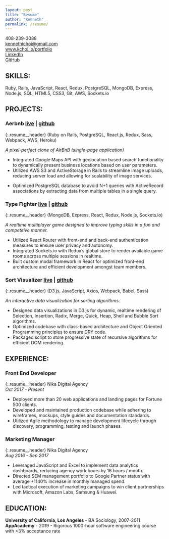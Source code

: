 ```yaml
---
layout: post
title: "Resume"
author: "Kenneth"
permalink: /resume/
---
```

408-239-3088  
kennethichoi@gmail.com  
www.kchoi.io/portfolio  
<a href="https://www.linkedin.com/in/kenneth-choi-42502a35/" target="_blank">LinkedIn</a>  
<a href="https://github.com/mrkchoi" target="_blank">GitHub</a>  

## **SKILLS:**    
Ruby, Rails, JavaScript, React, Redux, PostgreSQL, MongoDB, Express, Node.js, SQL, HTML5, CSS3, Git, AWS, Sockets.io

## **PROJECTS:**
### **Aerbnb**  <a href="https://aerbnb.herokuapp.com" target="_blank">live</a> | <a href="https://github.com/mrkchoi/airbnb_clone" target="_blank">github</a>  
{:.resume__header}
(Ruby on Rails, PostgreSQL, React.js, Redux, Sass, Webpack, AWS, Heroku)  

_A pixel-perfect clone of AirBnB (single-page application)_  
* Integrated Google Maps API with geolocation based search functionality to dynamically present business locations based on user parameters.
* Utilized AWS S3 and ActiveStorage in Rails to streamline image uploads, reducing server load and allowing for scalability of image services.
<!-- * Leveraged ActiveRecord in Rails to query a PostgreSQL database and generated JSON views with the jBuilder gem. -->
* Optimized PostgreSQL database to avoid N+1 queries with ActiveRecord associations by extracting data from multiple tables in a single query.
<!-- * Implemented model-level validation logic in Rails to identify reservations with overlapping dates and prevent double bookings. -->


### **Type Fighter**  <a href="https://typefighter.herokuapp.com" target="_blank">live</a> | <a href="https://github.com/sjaisongyoon/Typin-Strikin-Robots" target="_blank">github</a>  
{:.resume__header}
(MongoDB, Express, React, Redux, Node.js, Sockets.io)  

_A realtime multiplayer game designed to improve typing skills in a fun and competitive manner._  
* Utilized React Router with front-end and back-end authentication measures to ensure user privacy and autonomy.
* Integrated Sockets.io with Redux’s global store to render available game rooms across multiple sessions in realtime.
* Built custom modal framework in React for optimized front-end architecture and efficient development amongst team members.
<!-- * Utilized Redux's unidirectional data flow with React for predictable state and reliable DOM rendering. -->
	
### **Sort Visualizer**  <a href="https://mrkchoi.github.io/sort-visualizer/" target="_blank">live</a> | <a href="https://github.com/mrkchoi/sort-visualizer" target="_blank">github</a>  
{:.resume__header}
(D3.js, JavaScript, Axios, Webpack, Babel, Sass)  

_An interactive data visualization for sorting algorithms._  
* Designed data visualizations in D3.js for dynamic, realtime rendering of Selection, Insertion, Radix, Merge, Quick, Heap, Shell and Bubble Sort algorithms.
* Optimized codebase with class-based architecture and Object Oriented Programming principles to ensure DRY code.
* Packaged script to store progressive state of recursive algorithms for efficient DOM rendering.

## **EXPERIENCE:**

### **Front End Developer**  
{:.resume__header}
Nika Digital Agency  
_Oct 2017 - Present_

* Deployed more than 20 web applications and landing pages for Fortune 500 clients.
* Developed and maintained production codebase while adhering to wireframes, mockups, style guides and documentation standards.
* Utilized Agile methodology to manage development lifecycle through discovery, programming, testing and launch phases.  

### **Marketing Manager**  
{:.resume__header}
Nika Digital Agency  
_Aug 2016 - Sep 2017_  

* Leveraged JavaScript and Excel to implement data analytics dashboards, reducing agency work hours by 16 hours / month.
* Directed SEM management portfolio to Google Partner status with average +1140% increase in monthly managed spend.
* Led tactical execution of marketing campaigns to win client partnerships with Microsoft, Amazon Labs, Samsung & Huawei.

## **EDUCATION:**

**University of California, Los Angeles** - BA Sociology, 2007-2011  
**AppAcademy** - 2019 - Rigorous 1000-hour software engineering course with <3% acceptance rate



<!-- [Github](https://www.github.com/mrkchoi){target="_blank"} -->
<div class="about__link-container">
  <a class="link--about link--icon" href="https://www.github.com/mrkchoi" target="_blank">
    <i class="fab fa-github"></i>
  </a>  
  <a class="link--about link--icon" href="https://www.linkedin.com/in/kenneth-choi-42502a35/" target="_blank">
    <i class="fab fa-linkedin"></i>
  </a>
</div>